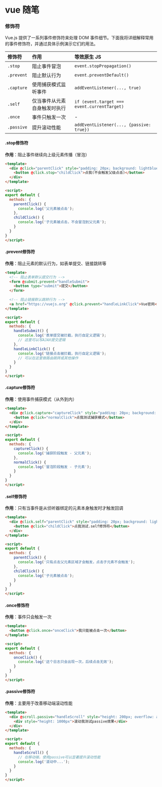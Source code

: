 # vue 随笔

### 修饰符

Vue.js 提供了一系列事件修饰符来处理 DOM 事件细节。下面我将详细解释常用的事件修饰符，并通过具体示例演示它们的用法。

| 修饰符     | 作用                         | 等效原生 JS                                 |
| :--------- | :--------------------------- | :------------------------------------------ |
| `.stop`    | 阻止事件冒泡                 | `event.stopPropagation()`                   |
| `.prevent` | 阻止默认行为                 | `event.preventDefault()`                    |
| `.capture` | 使用捕获模式监听事件         | `addEventListener(..., true)`               |
| `.self`    | 仅当事件从元素自身触发时执行 | `if (event.target === event.currentTarget)` |
| `.once`    | 事件只触发一次               | -                                           |
| `.passive` | 提升滚动性能                 | `addEventListener(..., {passive: true})`    |

#### .stop修饰符

**作用**：阻止事件继续向上级元素传播（冒泡）

```html
<template>
  <div @click="parentClick" style="padding: 20px; background: lightblue">
    <button @click.stop="childClick">点我(不会触发父级点击)</button>
  </div>
</template>

<script>
export default {
  methods: {
    parentClick() {
      console.log('父元素被点击');
    },
    childClick() {
      console.log('子元素被点击，不会冒泡到父元素');
    }
  }
}
</script>

```

#### .prevent修饰符

**作用**：阻止元素的默认行为，如表单提交、链接跳转等

```html
<template>
  <!-- 阻止表单默认提交行为 -->
  <form @submit.prevent="handleSubmit">
    <button type="submit">提交</button>
  </form>
  
  <!-- 阻止链接默认跳转行为 -->
  <a href="https://vuejs.org" @click.prevent="handleLinkClick">Vue官网</a>
</template>

<script>
export default {
  methods: {
    handleSubmit() {
      console.log('表单提交被拦截，执行自定义逻辑');
      // 这里可以写AJAX提交逻辑
    },
    handleLinkClick() {
      console.log('链接点击被拦截，执行自定义逻辑');
      // 可以在这里做路由跳转或其他操作
    }
  }
}
</script>
```

#### .capture修饰符

**作用**：使用事件捕获模式（从外到内）

```html
<template>
  <div @click.capture="captureClick" style="padding: 20px; background: lightgreen">
    <button @click="normalClick">点我测试捕获模式</button>
  </div>
</template>

<script>
export default {
  methods: {
    captureClick() {
      console.log('捕获阶段触发 - 父元素');
    },
    normalClick() {
      console.log('冒泡阶段触发 - 子元素');
    }
  }
}
</script>
```

#### .self修饰符

**作用**：只有当事件是从侦听器绑定的元素本身触发时才触发回调

```html
<template>
  <div @click.self="parentClick" style="padding: 20px; background: lightpink">
    <button @click="childClick">点我测试.self修饰符</button>
  </div>
</template>

<script>
export default {
  methods: {
    parentClick() {
      console.log('只有点击父元素区域才会触发，点击子元素不会触发');
    },
    childClick() {
      console.log('子元素被点击');
    }
  }
}
</script>
```

#### .once修饰符

**作用**：事件只会触发一次

```html
<template>
  <button @click.once="onceClick">我只能被点击一次</button>
</template>

<script>
export default {
  methods: {
    onceClick() {
      console.log('这个日志只会出现一次，后续点击无效');
    }
  }
}
</script>
```

#### .passive修饰符

**作用**：主要用于改善移动端滚动性能

```html
<template>
  <div @scroll.passive="handleScroll" style="height: 200px; overflow: auto">
    <div style="height: 1000px">滚动我测试passive效果</div>
  </div>
</template>

<script>
export default {
  methods: {
    handleScroll() {
      // 在移动端，使用passive可以显著提升滚动性能
      console.log('滚动中...');
    }
  }
}
</script>
```

